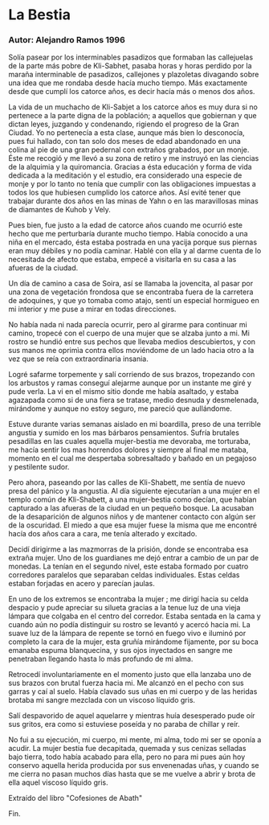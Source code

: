 # La Bestia

### Autor: Alejandro Ramos 1996

   Solía pasear por los interminables pasadizos que formaban las
   callejuelas de la parte más pobre de Kli-Sabhet, pasaba horas y horas
   perdido por la maraña interminable de pasadizos, callejones y
   plazoletas divagando sobre una idea que me rondaba desde hacía mucho
   tiempo. Más exactamente desde que cumplí los catorce años, es decir
   hacía más o menos dos años.
   
   La vida de un muchacho de Kli-Sabjet a los catorce años es muy dura si
   no pertenece a la parte digna de la población; a aquellos que gobiernan
   y que dictan leyes, juzgando y condenando, rigiendo el progreso de la
   Gran Ciudad. Yo no pertenecía a esta clase, aunque más bien lo
   desconocía, pues fui hallado, con tan solo dos meses de edad abandonado
   en una colina al pie de una gran pedernal con extraños grabados, por un
   monje. Éste me recogió y me llevó a su zona de retiro y me instruyó en
   las ciencias de la alquimia y la quiromancia. Gracias a ésta educación
   y forma de vida dedicada a la meditación y el estudio, era considerado
   una especie de monje y por lo tanto no tenía que cumplir con las
   obligaciones impuestas a todos los que hubiesen cumplido los catorce
   años. Así evité tener que trabajar durante dos años en las minas de
   Yahn o en las maravillosas minas de diamantes de Kuhob y Vely.
   
   Pues bien, fue justo a la edad de catorce años cuando me ocurrió este
   hecho que me perturbaría durante mucho tiempo. Había conocido a una
   niña en el mercado, ésta estaba postrada en una yacija porque sus
   piernas eran muy débiles y no podía caminar. Hablé con ella y al darme
   cuenta de lo necesitada de afecto que estaba, empecé a visitarla en su
   casa a las afueras de la ciudad. 
   
   Un día de camino a casa de Soira, así
   se llamaba la jovencita, al pasar por una zona de vegetación frondosa
   que se encontraba fuera de la carretera de adoquines, y que yo tomaba
   como atajo, sentí un especial hormigueo en mi interior y me puse a
   mirar en todas direcciones.
    
   No había nada ni nada parecía ocurrir, pero
   al girarme para continuar mi camino, tropecé con el cuerpo de una mujer
   que se alzaba junto a mi. Mi rostro se hundió entre sus pechos que
   llevaba medios descubiertos, y con sus manos me oprimìa contra ellos
   moviéndome de un lado hacia otro a la vez que se reía con
   extraordinaria insania. 
   
   Logré safarme torpemente y salí corriendo de
   sus brazos, tropezando con los arbustos y ramas conseguí alejarme
   aunque por un instante me giré y pude verla. La vi en el mismo sitio
   donde me había asaltado, y estaba agazapada como si de una fiera se
   tratase, medio desnuda y desmelenada, mirándome y aunque no estoy
   seguro, me pareció que aullándome.
   
   Estuve durante varias semanas aislado en mi boardilla, preso de una
   terrible angustia y sumido en los mas bárbaros pensamientos. Sufría
   brutales pesadillas en las cuales aquella mujer-bestia me devoraba, me
   torturaba, me hacía sentir los mas horrendos dolores y siempre al final
   me mataba, momento en el cual me despertaba sobresaltado y bañado en un
   pegajoso y pestilente sudor.
   
   Pero ahora, paseando por las calles de Kli-Shabett, me sentía de nuevo
   presa del pánico y la angustia. Al día siguiente ejecutarían a una
   mujer en el templo común de Kli-Shabett, a una mujer-bestia como
   decían, que habían capturado a las afueras de la ciudad en un pequeño
   bosque. La acusaban de la desaparición de algunos niños y de mantener
   contacto con algún ser de la oscuridad. El miedo a que esa mujer fuese
   la misma que me encontré hacía dos años cara a cara, me tenía alterado
   y excitado.
   
   Decidí dirigirme a las mazmorras de la prisión, donde se encontraba esa
   extraña mujer. Uno de los guardianes me dejó entrar a cambio de un par
   de monedas. La tenían en el segundo nivel, este estaba formado por
   cuatro corredores paralelos que separaban celdas individuales. Estas
   celdas estaban forjadas en acero y parecían jaulas.
   
   En uno de los extremos se encontraba la mujer ; me dirigí hacia su
   celda despacio y pude apreciar su silueta gracias a la tenue luz de una
   vieja lámpara que colgaba en el centro del corredor. Estaba sentada en
   la cama y cuando aún no podía distinguir su rostro se levantó y acercó
   hacia mi.
   La suave luz de la lámpara de repente se tornó en fuego vivo e iluminó
   por completo la cara de la mujer, esta gruñía mirándome fijamente, por
   su boca emanaba espuma blanquecina, y sus ojos inyectados en sangre me
   penetraban llegando hasta lo más profundo de mi alma.
   
   Retrocedí involuntariamente en el momento justo que ella lanzaba uno de
   sus brazos con brutal fuerza hacia mi. Me alcanzó en el pecho con sus
   garras y caí al suelo. Había clavado sus uñas en mi cuerpo y de las
   heridas brotaba mi sangre mezclada con un viscoso líquido gris.
   
   Salí despavorido de aquel aquelarre y mientras huía desesperado pude
   oír sus gritos, era como si estuviese poseída y no paraba de chillar y
   reír.
   
   No fui a su ejecución, mi cuerpo, mi mente, mi alma, todo mi ser se
   oponía a acudir. La mujer bestia fue decapitada, quemada y sus cenizas
   selladas bajo tierra, todo había acabado para ella, pero no para mi
   pues aún hoy conservo aquella herida producida por sus envenenadas
   uñas, y cuando se me cierra no pasan muchos días hasta que se me vuelve
   a abrir y brota de ella aquel viscoso líquido gris.
   
   Extraído del libro "Cofesiones de Abath"
   
   Fin.
